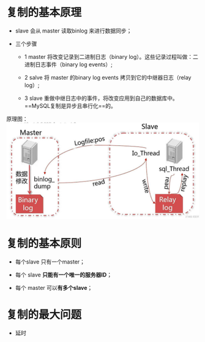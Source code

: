 # 复制的基本原理

- slave 会从 master 读取binlog 来进行数据同步；

- 三个步骤

  - 1 master 将改变记录到二进制日志（binary log）。这些记录过程叫做：二进制日志事件（binary log events）;

  - 2 salve 将 master 的binary log events 拷贝到它的中继器日志（relay log）;

  - 3 slave 重做中继日志中的事件，将改变应用到自己的数据库中。==MySQL复制是异步且串行化==的。

原理图：![img](https://raw.githubusercontent.com/DaiDuncan/PicUploader/main/img3/20210529140543.jpeg)



# 复制的基本原则

- 每个slave 只有一个master；

- 每个 slave **只能有一个唯一的服务器ID**；

- 每个 master 可以**有多个slave**；



# 复制的最大问题

- 延时